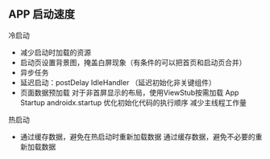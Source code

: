 

## APP 启动速度



冷启动
- 减少启动时加载的资源
- 启动页设置背景图，掩盖白屏现象（有条件的可以把首页和启动页合并）
- 异步任务
- 延迟启动：postDelay    IdleHandler （延迟初始化非关键组件）
- 页面数据预加载
对于非首屏显示的布局，使用ViewStub按需加载
App Startup
androidx.startup 优化初始化代码的执行顺序
减少主线程工作量


热启动
- 通过缓存数据，避免在热启动时重新加载数据
通过缓存数据，避免不必要的重新加载数据

 












